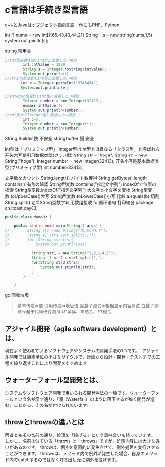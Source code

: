 
# c言語は手続き型言語
c++とJavaはオブジェクト指向言語　他にもPHP、Python

int [] nums = new int[]{65,43,43,44,21}
String　ｓ= new string(nums,1,5)
system.out.println(s);	

string 常用类
````java
//int型変数をString型に変更したい場合
        int intValue = 1000;
        String s = Integer.toString(intValue);
        System.out.println(s);
//String型変数をint型に変更したい場合
       int e = Integer.parseInt("2343434");
       System.out.println(e);

//Integer型変数をint型に変更したい場合
        Integer number = new Integer(32413);
        number.intValue();
        System.out.println(number);
//int型からInteger型に変換したい場合
        int i=5;
        Integer number = new Integer(i);
        System.out.println(number);

````

String Builder 快 不安全
string buffer 慢 安全

int型は「プリミティブ型」
Integer型はint型とは異なる「クラス型」と呼ばれる
开头大写是引用数据类型(クラス型)
String str = "hoge";
String str = new String("hoge");
Integer number = new Integer(32413);
开头小写是基本数据类型(プリミティブ型)
int number=32413;


文字数をカウント
String.length()
バイト数獲得
String.getBytes().length
containsで有無の確認
String型変数.contains("指定文字列")
indexOfで位置の検索
String型変数.indexOf("指定文字列")
大文字と小文字を変換
String型変数.toUpperCase()大写
String型変数.toLowerCase()小写
比較
a.equals(b)
切割
String.split()
定义String型数字串
用数组接收
for循环语句
打印输出
package cn.itcast.day03;
````java
public class demo02 {

    public static void main(String[] args) {
//        String str =new String("你,好,吗,？");
//        String [] strs =str.split(",");
//        for (String ss:strs){
//            System.out.println(ss);
        
            String str1 = new String("1,2,3,4,5");
            String [] str2 = str1.split(",");
            for(String str3:str2){
                System.out.println(str3);
            }
        }

    }
````

gc 回收垃圾

>基本传递⇒值
>引用传递⇒地址值
>黑盒子测试⇒根据显示内容测试
>白盒子测试⇒基于代码进行测试
>UT单体、SI结合、PT総合

## アジャイル開発（agile software development）とは、
現在よく使われているソフトウェアやシステムの開発手法の1つです。. アジャイル開発では機能単位の小さなサイクルで、計画から設計・開発・テストまでの工程を繰り返すことにより開発をすすめます

## ウォーターフォール型開発とは、
システムやソフトウェア開発で用いられる開発手法の一種です。ウォーターフォールという名が示す通り、「滝（Waterfall）のように落下するが如く開発が進む」ことから、その名が付けられています。

## throwとthrowsの違いとは
 両者ともその名前の通り、処理を「投げる」という意味合いを持っています。 しかし、名前は似ている「throw」と「throws」ですが、処理内容には大きな違いがあるのです。 throwは、例外を意図的に発生させて、例外処理を実行させることができます。 throwsは、メソッド内で例外が発生した場合、自身のメソッド内でcatchするのではなく呼び出し元に例外を投げます。